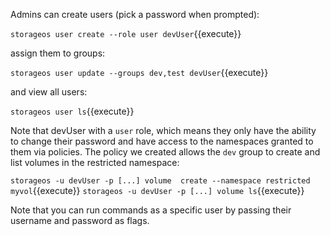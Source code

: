 Admins can create users (pick a password when prompted):

`storageos user create --role user devUser`{{execute}}

assign them to groups:

`storageos user update --groups dev,test devUser`{{execute}}

and view all users:

`storageos user ls`{{execute}}

Note that devUser with a `user` role, which means they only have the ability to change their password and have access to the namespaces granted to them via policies. The policy we created allows the `dev` group to create and list volumes in the restricted namespace:

`storageos -u devUser -p [...] volume  create --namespace restricted myvol`{{execute}}
`storageos -u devUser -p [...] volume ls`{{execute}}

Note that you can run commands as a specific user by passing their username and password as flags.
